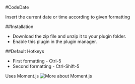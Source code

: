 #CodeDate

Insert the current date or time according to given formatting

##Installation

- Download the zip file and unzip it to your plugin folder.
- Enable this plugin in the plugin manager.

##Default Hotkeys

- First formatting - Ctrl-5
- Second formatting - Ctrl-Shift-5

Uses Moment.js
![More about Moment.js](http://momentjs.com/ "More")